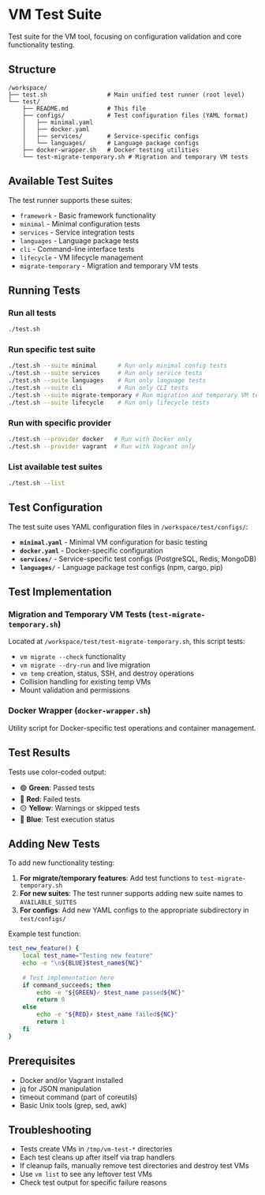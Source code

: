 # VM Test Suite

Test suite for the VM tool, focusing on configuration validation and core functionality testing.

## Structure

```
/workspace/
├── test.sh                 # Main unified test runner (root level)
└── test/
    ├── README.md           # This file
    ├── configs/            # Test configuration files (YAML format)
    │   ├── minimal.yaml
    │   ├── docker.yaml
    │   ├── services/       # Service-specific configs
    │   └── languages/      # Language package configs
    ├── docker-wrapper.sh   # Docker testing utilities
    └── test-migrate-temporary.sh # Migration and temporary VM tests
```

## Available Test Suites

The test runner supports these suites:
- `framework` - Basic framework functionality
- `minimal` - Minimal configuration tests  
- `services` - Service integration tests
- `languages` - Language package tests
- `cli` - Command-line interface tests
- `lifecycle` - VM lifecycle management
- `migrate-temporary` - Migration and temporary VM tests

## Running Tests

### Run all tests
```bash
./test.sh
```

### Run specific test suite
```bash
./test.sh --suite minimal      # Run only minimal config tests
./test.sh --suite services     # Run only service tests  
./test.sh --suite languages    # Run only language tests
./test.sh --suite cli          # Run only CLI tests
./test.sh --suite migrate-temporary # Run migration and temporary VM tests
./test.sh --suite lifecycle    # Run only lifecycle tests
```

### Run with specific provider
```bash
./test.sh --provider docker   # Run with Docker only
./test.sh --provider vagrant  # Run with Vagrant only
```

### List available test suites
```bash
./test.sh --list
```

## Test Configuration

The test suite uses YAML configuration files in `/workspace/test/configs/`:

- **`minimal.yaml`** - Minimal VM configuration for basic testing
- **`docker.yaml`** - Docker-specific configuration 
- **`services/`** - Service-specific test configs (PostgreSQL, Redis, MongoDB)
- **`languages/`** - Language package test configs (npm, cargo, pip)

## Test Implementation

### Migration and Temporary VM Tests (`test-migrate-temporary.sh`)
Located at `/workspace/test/test-migrate-temporary.sh`, this script tests:
- `vm migrate --check` functionality
- `vm migrate --dry-run` and live migration
- `vm temp` creation, status, SSH, and destroy operations
- Collision handling for existing temp VMs
- Mount validation and permissions

### Docker Wrapper (`docker-wrapper.sh`) 
Utility script for Docker-specific test operations and container management.

## Test Results

Tests use color-coded output:
- 🟢 **Green**: Passed tests
- 🔴 **Red**: Failed tests  
- 🟡 **Yellow**: Warnings or skipped tests
- 🔵 **Blue**: Test execution status

## Adding New Tests

To add new functionality testing:

1. **For migrate/temporary features**: Add test functions to `test-migrate-temporary.sh`
2. **For new suites**: The test runner supports adding new suite names to `AVAILABLE_SUITES`
3. **For configs**: Add new YAML configs to the appropriate subdirectory in `test/configs/`

Example test function:
```bash
test_new_feature() {
    local test_name="Testing new feature"
    echo -e "\n${BLUE}$test_name${NC}"
    
    # Test implementation here
    if command_succeeds; then
        echo -e "${GREEN}✓ $test_name passed${NC}"
        return 0
    else
        echo -e "${RED}✗ $test_name failed${NC}"
        return 1
    fi
}
```

## Prerequisites

- Docker and/or Vagrant installed
- jq for JSON manipulation
- timeout command (part of coreutils)
- Basic Unix tools (grep, sed, awk)

## Troubleshooting

- Tests create VMs in `/tmp/vm-test-*` directories
- Each test cleans up after itself via trap handlers
- If cleanup fails, manually remove test directories and destroy test VMs
- Use `vm list` to see any leftover test VMs
- Check test output for specific failure reasons